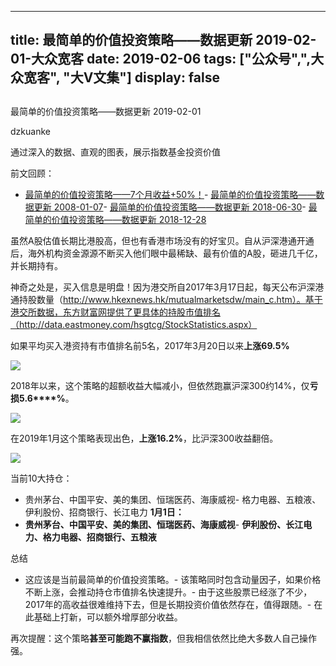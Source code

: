 
---
title:   最简单的价值投资策略——数据更新 2019-02-01-大众宽客
date: 2019-02-06
tags: ["公众号",",大众宽客", "大V文集"]
display: false
---


## 



最简单的价值投资策略——数据更新 2019-02-01




dzkuanke




通过深入的数据、直观的图表，展示指数基金投资价值


前文回顾：
- [最简单的价值投资策略——7个月收益+50%！](http://mp.weixin.qq.com/s?__biz=MzAwMTc1MDcwNw==&amp;mid=2648272508&amp;idx=1&amp;sn=c35ce222f0ceb73091943dc3eb116c29&amp;chksm=82f92da0b58ea4b637e6958a7ee0f4f895bb66776ca5747bddee861f6e7b4ad633e2047e4b41&amp;scene=21#wechat_redirect)- [最简单的价值投资策略——数据更新 2008-01-07](http://mp.weixin.qq.com/s?__biz=MzAwMTc1MDcwNw==&amp;mid=2648272665&amp;idx=1&amp;sn=c8e41093d84783c96996cb6e2d93f194&amp;chksm=82f92cc5b58ea5d3ad1664538aebc3dbda3f5ed5aa3365ee2f4d5191b7be0624da967c5a16f3&amp;scene=21#wechat_redirect)- [最简单的价值投资策略——数据更新 2018-06-30](http://mp.weixin.qq.com/s?__biz=MzAwMTc1MDcwNw==&amp;mid=2648272832&amp;idx=1&amp;sn=40aabb523966b94af2950d94337b9d74&amp;chksm=82f92c1cb58ea50ac5b8b93adafc6467f8a032f79955c977dfa8714aeb50ce29a93a90ee658b&amp;scene=21#wechat_redirect)- [最简单的价值投资策略——数据更新 2018-12-28](http://mp.weixin.qq.com/s?__biz=MzAwMTc1MDcwNw==&amp;mid=2648273762&amp;idx=2&amp;sn=16430375ed3e532e8922fe8116937b77&amp;chksm=82f930beb58eb9a8b2ee9e0293f92c07d01a92aca38b7602b8c0b87e7979a095c019fb31a110&amp;scene=21#wechat_redirect)


虽然A股估值长期比港股高，但也有香港市场没有的好宝贝。自从沪深港通开通后，海外机构资金源源不断买入他们眼中最稀缺、最有价值的A股，砸进几千亿，并长期持有。



神奇之处是，买入信息是明盘！因为港交所自2017年3月17日起，每天公布沪深港通持股数量（http://www.hkexnews.hk/mutualmarketsdw/main_c.htm）。基于港交所数据，东方财富网提供了更具体的持股市值排名（http://data.eastmoney.com/hsgtcg/StockStatistics.aspx）



如果平均买入港资持有市值排名前5名，2017年3月20日以来**上涨69.5%**



<img class="" data-copyright="0" data-ratio="0.32814526588845655" data-s="300,640" src="https://mmbiz.qpic.cn/mmbiz_png/PKw3FQPmhIiaWZYWfuUZUfTwVKiaCmsLb9ia5UFKlHJpfo1WXibK4jFBkGWJwC63ibOzGUQXDXskaIoV8ZNtd6LbTwQ/640?wx_fmt=png" data-type="png" data-w="1542" style=""/>



2018年以来，这个策略的超额收益大幅减小，但依然跑赢沪深300约14%，仅**亏损5.6****%**。





<img class="" data-copyright="0" data-ratio="0.3207792207792208" data-s="300,640" src="https://mmbiz.qpic.cn/mmbiz_png/PKw3FQPmhIiaWZYWfuUZUfTwVKiaCmsLb9U57TNCqkcib6zMNbb4WDMibh93ibGhpScpOXP4Rcy7feReDgawiap1LmvQ/640?wx_fmt=png" data-type="png" data-w="1540" style="white-space: normal;"/>



在2019年1月这个策略表现出色，**上涨16.2%**，比沪深300收益翻倍。

<img class="" data-copyright="0" data-ratio="0.32987012987012987" data-s="300,640" src="https://mmbiz.qpic.cn/mmbiz_png/PKw3FQPmhIiaWZYWfuUZUfTwVKiaCmsLb9LZiahyEvK8OUdH2iaSzsAjWpoSJjYYvZ4YExTRFKIhhj8SbwZpLuHgdg/640?wx_fmt=png" data-type="png" data-w="1540" style=""/>



当前10大持仓：
- 贵州茅台、中国平安、美的集团、恒瑞医药、海康威视- 格力电器、五粮液、伊利股份、招商银行、长江电力
**1月1日：**
- **贵州茅台、中国平安、美的集团、恒瑞医药、海康威视**- **伊利股份、长江电力、格力电器、招商银行、五粮液**


总结
- 这应该是当前最简单的价值投资策略。- 该策略同时包含动量因子，如果价格不断上涨，会推动持仓市值排名快速提升。- 由于这些股票已经涨了不少，2017年的高收益很难维持下去，但是长期投资价值依然存在，值得跟随。- 在此基础上打新，可以额外增厚部分收益。


再次提醒：这个策略**甚至可能跑不赢指数**，但我相信依然比绝大多数人自己操作强。 &nbsp; &nbsp;&nbsp;










